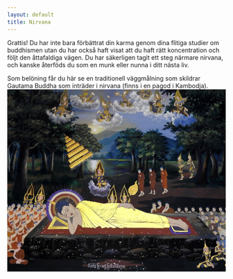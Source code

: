 ```yaml
---
layout: default
title: Nirvana
---
```

Grattis! Du har inte bara förbättrat din karma genom dina flitiga studier om buddhismen utan du har också haft visat att du haft rätt koncentration och följt den åttafaldiga vägen. Du har säkerligen tagit ett steg närmare nirvana, och kanske återföds du som en munk eller nunna i ditt nästa liv. 

Som belöning får du här se en traditionell väggmålning som skildrar Gautama Buddha som inträder i nirvana (finns i en pagod i Kambodja). 
<img src="/assets/images/Gautama_Buddha_gains_nirvana.jpg"> 


